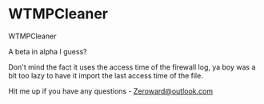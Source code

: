 # WTMPCleaner
WTMPCleaner

A beta in alpha I guess? 

Don't mind the fact it uses the access time of the firewall log, ya boy was a bit too lazy to have it import the last access time of the file.

Hit me up if you have any questions - Zeroward@outlook.com
